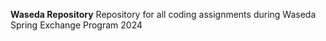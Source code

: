 **Waseda Repository**
Repository for all coding assignments during Waseda Spring Exchange Program 2024